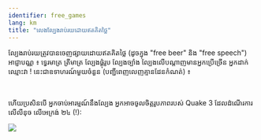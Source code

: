 ```yaml
---
identifier: free_games
lang: km
title: "លេង​ល្បែងរាប់​​រយ​​ដោយ​ឥត​គិត​ថ្លៃ​"
---
```


ល្បែងរាប់​រយ​ត្រូវ​បា​ន​ចេញ​ផ្សាយ​​ដោយ​ឥត​គិត​ថ្លៃ​ (​ដូច​ក្នុង​ "free beer" និង​​ "free speech") អាជ្ញាបណ្ណ ៖ ទ្វេ​រ​មាត្រ ត្រីមាត្រ ល្បែង​​ផ្គុំ​រូប ល្បែង​ច្បាំង​ ល្បែង​លើ​បណ្តាញ​​មាន​អ្នក​ប្រើ​ច្រើន អ្នកដាក់​ឈ្មោះ​វា​ ! 
នេះជា​​ឧទាហរណ៍​មួយ​ចំនួន (បញ្ជីពេញលេញ​​​គ្មាន​ដែន​កំណត់​) ៖

<div id="items">



<br class="clearboth" />


​ហើយ​ប្រសិន​​បើ​ អ្នក​ចាប់​អារម្មណ៍​នឹង​ល្បែង​​​ អ្នក​អាច​ចូល​ចិត្ត​​រូប​ភាព​របស់ Quake 3 ដែល​ដំណើរការ​លើ​​លីនុច​ លើ​​អេ​ក្រង់​ ២៤ (!):

<a href="/img/quake_24_screens.jpg"><img src="/img/quake_24_screens_thumbnail.jpg" /></a>




